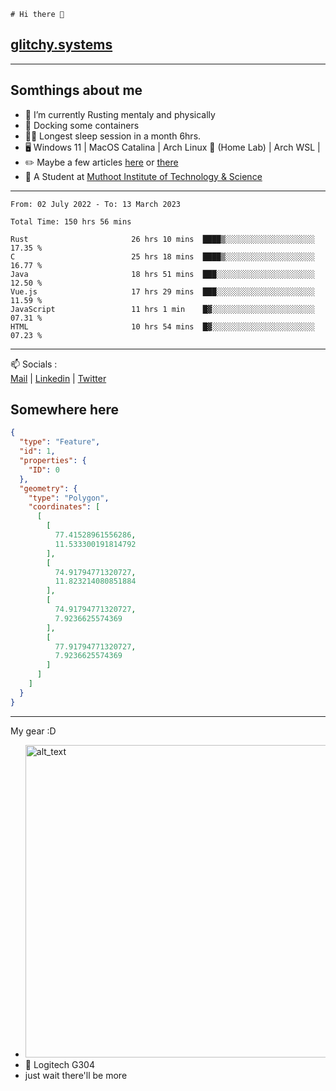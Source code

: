 ```
# Hi there 👋
```
## [glitchy.systems](https://glitchy.systems)
---

## Somthings about me



- 🌱 I’m currently Rusting mentaly and physically
- 🐋 Docking some containers
- 😶‍🌫️ Longest sleep session in a month 6hrs.
- 🖥️ Windows 11 | MacOS Catalina | Arch Linux 🦩 (Home Lab) | Arch WSL |
- ✏️ Maybe a few articles [here](https://medium.com/@advaithnarayanan8) or [there](https://medium.com/@advaithnarayanan8)
- 📑 A Student at [Muthoot Institute of Technology & Science](https://mgmits.ac.in/)



---

<!--START_SECTION:waka-->

```text
From: 02 July 2022 - To: 13 March 2023

Total Time: 150 hrs 56 mins

Rust                       26 hrs 10 mins  ████▒░░░░░░░░░░░░░░░░░░░░   17.35 %
C                          25 hrs 18 mins  ████▒░░░░░░░░░░░░░░░░░░░░   16.77 %
Java                       18 hrs 51 mins  ███░░░░░░░░░░░░░░░░░░░░░░   12.50 %
Vue.js                     17 hrs 29 mins  ███░░░░░░░░░░░░░░░░░░░░░░   11.59 %
JavaScript                 11 hrs 1 min    █▓░░░░░░░░░░░░░░░░░░░░░░░   07.31 %
HTML                       10 hrs 54 mins  █▓░░░░░░░░░░░░░░░░░░░░░░░   07.23 %
```

<!--END_SECTION:waka-->

---

📫 Socials :<br>
[Mail](mailto:advaithnarayanan8@gmail.com) | [Linkedin](https://www.linkedin.com/in/advaith-narayanan-a72152214/) | [Twitter](https://twitter.com/advaithnarayan)

## Somewhere here

```geojson
{
  "type": "Feature",
  "id": 1,
  "properties": {
    "ID": 0
  },
  "geometry": {
    "type": "Polygon",
    "coordinates": [
      [
        [
          77.41528961556286,
          11.533300191814792
        ],
        [
          74.91794771320727,
          11.823214080851884
        ],
        [
          74.91794771320727,
          7.9236625574369
        ],
        [
          77.91794771320727,
          7.9236625574369
        ]
      ]
    ]
  }
}
```


--- 
My gear :D

- [<img alt="alt_text" width="500px" src="https://valid.x86.fr/cache/banner/xv24bv-6.png" />](https://valid.x86.fr/xv24bv)
- 🐁 Logitech G304
- just wait there'll be more

